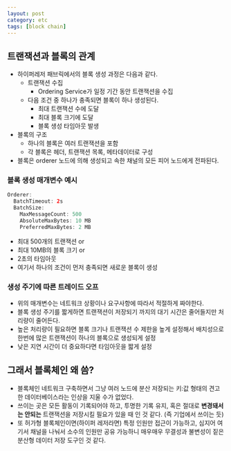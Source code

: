 ```yaml
---
layout: post
category: etc
tags: [block chain]
---
```


## 트랜잭션과 블록의 관계

- 하이퍼레저 패브릭에서의 블록 생성 과정은 다음과 같다.
    - 트랜잭션 수집
        - Ordering Service가 일정 기간 동안 트랜잭션을 수집
    - 다음 조건 중 하나가 충족되면 블록이 하나 생성된다.
        - 최대 트랜잭션 수에 도달
        - 최대 블록 크기에 도달
        - 블록 생성 타임아웃 발생
- 블록의 구조
    - 하나의 블록은 여러 트랜잭션을 포함
    - 각 블록은 헤더, 트랜잭션 목록, 메타데이터로 구성
- 블록은 orderer 노드에 의해 생성되고 속한 채널의 모든 피어 노드에게 전파된다.

### 블록 생성 매개변수 예시

```java
Orderer:
  BatchTimeout: 2s
  BatchSize:
    MaxMessageCount: 500
    AbsoluteMaxBytes: 10 MB
    PreferredMaxBytes: 2 MB
```

- 최대 500개의 트랜잭션 or
- 최대 10MB의 블록 크기 or
- 2초의 타임아웃
- 여기서 하나의 조건이 먼저 충족되면 새로운 블록이 생성

### 생성 주기에 따른 트레이드 오프

- 위의 매개변수는 네트워크 상황이나 요구사항에 따라서 적절하게 짜야한다.
- 블록 생성 주기를 짧게하면 트랜잭션이 저장되기 까지의 대기 시간은 줄어들지만 처리량이 줄어든다.
- 높은 처리량이 필요하면 블록 크기나 트랜잭션 수 제한을 높게 설정해서 배치성으로 한번에 많은 트랜잭션이 하나의 블록으로 생성되게 설정
- 낮은 지연 시간이 더 중요하다면 타임아웃을 짧게 설정

## 그래서 블록체인 왜 씀?

- 블록체인 네트워크 구축하면서 그냥 여러 노드에 분산 저장되는 키:값 형태의 견고한 데이터베이스라는 인상을 지울 수가 없었다.
- 쓰이는 곳은 모든 활동이 기록되어야 하고, 투명한 기록 유지, 혹은 절대로 **변경돼서는 안되는** 트랜잭션을 저장시킬 필요가 있을 때 인 것 같다. (즉 기업에서 쓰이는 듯)
- 또 허가형 블록체인이면(하이퍼 레저라면) 특정 인원만 접근이 가능하고, 심지어 여기서 채널을 나눠서 소수의 인원만 공유 가능하니 매우매우 무결성과 불변성이 짙은 분산형 데이터 저장 도구인 것 같다.
